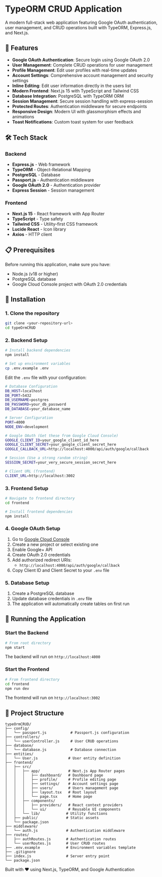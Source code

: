 # TypeORM CRUD Application

A modern full-stack web application featuring Google OAuth authentication, user management, and CRUD operations built with TypeORM, Express.js, and Next.js.

## 🚀 Features

- **Google OAuth Authentication**: Secure login using Google OAuth 2.0
- **User Management**: Complete CRUD operations for user management
- **Profile Management**: Edit user profiles with real-time updates
- **Account Settings**: Comprehensive account management and security settings
- **Inline Editing**: Edit user information directly in the users list
- **Modern Frontend**: Next.js 15 with TypeScript and Tailwind CSS
- **Database Integration**: PostgreSQL with TypeORM ORM
- **Session Management**: Secure session handling with express-session
- **Protected Routes**: Authentication middleware for secure endpoints
- **Responsive Design**: Modern UI with glassmorphism effects and animations
- **Toast Notifications**: Custom toast system for user feedback

## 🛠️ Tech Stack

### Backend
- **Express.js** - Web framework
- **TypeORM** - Object-Relational Mapping
- **PostgreSQL** - Database
- **Passport.js** - Authentication middleware
- **Google OAuth 2.0** - Authentication provider
- **Express Session** - Session management

### Frontend
- **Next.js 15** - React framework with App Router
- **TypeScript** - Type safety
- **Tailwind CSS** - Utility-first CSS framework
- **Lucide React** - Icon library
- **Axios** - HTTP client

## 📋 Prerequisites

Before running this application, make sure you have:

- Node.js (v18 or higher)
- PostgreSQL database
- Google Cloud Console project with OAuth 2.0 credentials

## 🔧 Installation

### 1. Clone the repository

```bash
git clone <your-repository-url>
cd typeOrmCRUD
```

### 2. Backend Setup

```bash
# Install backend dependencies
npm install

# Set up environment variables
cp .env.example .env
```

Edit the `.env` file with your configuration:

```bash
# Database Configuration
DB_HOST=localhost
DB_PORT=5432
DB_USERNAME=postgres
DB_PASSWORD=your_db_password
DB_DATABASE=your_database_name

# Server Configuration
PORT=4000
NODE_ENV=development

# Google OAuth (Get these from Google Cloud Console)
GOOGLE_CLIENT_ID=your_google_client_id_here
GOOGLE_CLIENT_SECRET=your_google_client_secret_here
GOOGLE_CALLBACK_URL=http://localhost:4000/api/auth/google/callback

# Session (Use a strong random string)
SESSION_SECRET=your_very_secure_session_secret_here

# Client URL (frontend)
CLIENT_URL=http://localhost:3002
```

### 3. Frontend Setup

```bash
# Navigate to frontend directory
cd frontend

# Install frontend dependencies
npm install
```

### 4. Google OAuth Setup

1. Go to [Google Cloud Console](https://console.cloud.google.com/)
2. Create a new project or select existing one
3. Enable Google+ API
4. Create OAuth 2.0 credentials
5. Add authorized redirect URIs:
   - `http://localhost:4000/api/auth/google/callback`
6. Copy Client ID and Client Secret to your `.env` file

### 5. Database Setup

1. Create a PostgreSQL database
2. Update database credentials in `.env` file
3. The application will automatically create tables on first run

## 🚀 Running the Application

### Start the Backend

```bash
# From root directory
npm start
```

The backend will run on `http://localhost:4000`

### Start the Frontend

```bash
# From frontend directory
cd frontend
npm run dev
```

The frontend will run on `http://localhost:3002`

## 📁 Project Structure

```
typeOrmCRUD/
├── config/
│   └── passport.js           # Passport.js configuration
├── controllers/
│   └── userController.js     # User CRUD operations
├── database/
│   └── database.js           # Database connection
├── entities/
│   └── User.js              # User entity definition
├── frontend/
│   ├── src/
│   │   ├── app/             # Next.js App Router pages
│   │   │   ├── dashboard/   # Dashboard page
│   │   │   ├── profile/     # Profile editing page
│   │   │   ├── settings/    # Account settings page
│   │   │   ├── users/       # Users management page
│   │   │   ├── layout.tsx   # Root layout
│   │   │   └── page.tsx     # Home page
│   │   ├── components/
│   │   │   ├── providers/   # React context providers
│   │   │   └── ui/          # Reusable UI components
│   │   └── lib/            # Utility functions
│   ├── public/             # Static assets
│   └── package.json
├── middleware/
│   └── auth.js             # Authentication middleware
├── routes/
│   ├── authRoutes.js       # Authentication routes
│   └── userRoutes.js       # User CRUD routes
├── .env.example            # Environment variables template
├── .gitignore
├── index.js                # Server entry point
└── package.json

```

Built with ❤️ using Next.js, TypeORM, and Google Authentication
